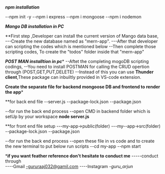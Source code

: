 ***npm installation***

--npm init -y
--npm i express
--npm i mongoose
--npm i nodemon


***Mango DB installation in PC***

**First step ,Developer can install the current version of Mango data base,
---Create the new database named as "mern-app".
---After that developer can scripting the codes which is mentioned below
--Then complete those scripting codes, To create the "todos" folder inside that "mern-app"

***POST MAN installtion in pc****
	--Aftet the completing mogoDB scripting codings,
 	--You need to install POSTMAN for calling the CRUD opertion through (POST,GET,PUT,DELETE)
  	--Instead of this you can use **Thunder client**,These package can inbuiltly provided in VS-code extension.


**Create the separate file for backend mongoose DB and frontend to render the app***

**for back end file
	--server.js
	--package-lock.json
	--package.json

--for run the back end process
	--open CMD in backend folder which is setUp by your workspace
		**node server.js**

**for front end file setup
	---my-app->public(folder)
	---my--app->src(folder)
	--package-lock.json
	--package.json

--for run the back end process
	--open these file in vs code and to create the new terminal to put below run scripts
		--cd my-app
		--npm start


*****if you want feather reference don't hesitate to conduct me****
-----conduct through   
	----Gmail     -gururaaj032@gamil.com
	----Instagram -_guru_arjun_
	
